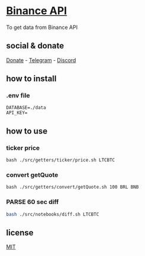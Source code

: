 # [Binance API](https://binance-docs.github.io/apidocs/spot/en/#change-log)

To get data from Binance API

## social & donate

[Donate](https://link.mercadopago.com.br/brtmvdl) - [Telegram](https://t.me/+KRmg5MlqgMk0MTg5) - [Discord](https://discord.gg/VUJWb4Yk)

## how to install

### .env file

```
DATABASE=./data
API_KEY=

```

## how to use

### ticker price

```
bash ./src/getters/ticker/price.sh LTCBTC
```

### convert getQuote

```
bash ./src/getters/convert/getQuote.sh 100 BRL BNB
```

### PARSE 60 sec diff

```sh
bash ./src/notebooks/diff.sh LTCBTC
```

## license

[MIT](./LICENSE)
